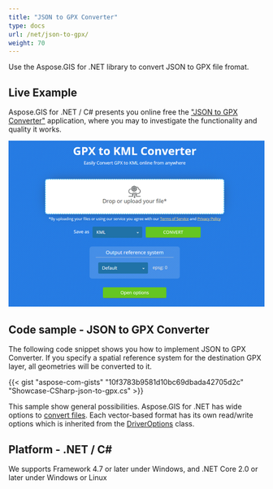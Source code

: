 ```yaml
---
title: "JSON to GPX Converter"
type: docs
url: /net/json-to-gpx/
weight: 70
---
```


Use the Aspose.GIS for .NET library to convert JSON to GPX file fromat.

## **Live Example**

Aspose.GIS for .NET / C# presents you online free the ["JSON to GPX Converter"](https://products.aspose.app/gis/conversion/json-to-gpx) application, where you may to investigate the functionality and quality it works.

![JSON to GPX Converter App](conversion.png)

## **Code sample - JSON to GPX Converter**

The following code snippet shows you how to implement JSON to GPX Converter. If you specify a spatial reference system for the destination GPX layer, all geometries will be converted to it. 

{{< gist "aspose-com-gists" "10f3783b9581d10bc69dbada42705d2c" "Showcase-CSharp-json-to-gpx.cs" >}}

This sample show general possibilities. Aspose.GIS for .NET has wide options to [convert files](https://docs.aspose.com/gis/net/vector-layers/). Each vector-based format has its own read/write options which is inherited from the [DriverOptions](https://apireference.aspose.com/gis/net/aspose.gis/driveroptions) class.

## **Platform - .NET / C#**

We supports Framework 4.7 or later under Windows, and .NET Core 2.0 or later under Windows or Linux
